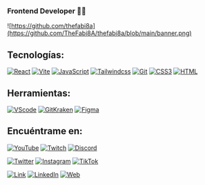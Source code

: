 ### Frontend Developer 👨‍💻

![https://github.com/thefabi8a](https://github.com/TheFabi8A/thefabi8a/blob/main/banner.png)

## Tecnologías:

[![React](https://img.shields.io/badge/react-61DAFB?style=for-the-badge&logo=react&logoColor=white&labelColor=101010)]()
[![Vite](https://img.shields.io/badge/vite-646CFF?style=for-the-badge&logo=vite&logoColor=white&labelColor=101010)]()
[![JavaScript](https://img.shields.io/badge/JavaScript-F7DF1E?style=for-the-badge&logo=javascript&logoColor=white&labelColor=101010)]()
[![Tailwindcss](https://img.shields.io/badge/tailwindcss-06B6D4?style=for-the-badge&logo=tailwindcss&logoColor=white&labelColor=101010)]()
[![Git](https://img.shields.io/badge/git-F05032?style=for-the-badge&logo=git&logoColor=white&labelColor=101010)]()
[![CSS3](https://img.shields.io/badge/css3-1572B6?style=for-the-badge&logo=css3&logoColor=white&labelColor=101010)]()
[![HTML](https://img.shields.io/badge/html-E34F26?style=for-the-badge&logo=html5&logoColor=white&labelColor=101010)]()

## Herramientas:

[![VScode](https://img.shields.io/badge/vscode-007ACC?style=for-the-badge&logo=visualstudiocode&logoColor=white&labelColor=101010)]()
[![GitKraken](https://img.shields.io/badge/gitkraken-179287?style=for-the-badge&logo=gitkraken&logoColor=white&labelColor=101010)]()
[![Figma](https://img.shields.io/badge/figma-007ACC?style=for-the-badge&logo=figma&logoColor=white&labelColor=101010)]()

## Encuéntrame en:

[![YouTube](https://img.shields.io/badge/thefabi8a_dev-FF0000?style=for-the-badge&logo=youtube&logoColor=white&labelColor=101010)](https://www.youtube.com/channel/UCy3FaRR8C36BSaltZTP7HPw)
[![Twitch](https://img.shields.io/badge/thefabi8a-9146FF?style=for-the-badge&logo=twitch&logoColor=white&labelColor=101010)](https://twitch.tv/thefabi8a)
[![Discord](https://img.shields.io/badge/thefabi8a-5865F2?style=for-the-badge&logo=discord&logoColor=white&labelColor=101010)](https://discord.gg/5R3byA54Fg)
<br>

[![Twitter](https://img.shields.io/badge/thefabi8adev-1DA1F2?style=for-the-badge&logo=twitter&logoColor=white&labelColor=101010)](https://twitter.com/TheFabi8ADev)
[![Instagram](https://img.shields.io/badge/thefabi8adev-E4405F?style=for-the-badge&logo=instagram&logoColor=white&labelColor=101010)](https://www.instagram.com/thefabi8a.dev/)
[![TikTok](https://img.shields.io/badge/thefabi8a.dev-69C9D0?style=for-the-badge&logo=tiktok&logoColor=white&labelColor=101010)](https://tiktok.com/@thefabi8a.dev)
<br>

[![Link](https://img.shields.io/badge/thefabi8a.dev-39E09B?style=for-the-badge&logo=Linktree&logoColor=white&labelColor=101010)](https://thefabi8a.dev)
[![LinkedIn](https://img.shields.io/badge/fabian_ochoa-0077B5?style=for-the-badge&logo=linkedin&logoColor=white&labelColor=101010)](https://www.linkedin.com/in/fabian-ochoa)
[![Web](https://img.shields.io/badge/Website-TheFabi8A.dev-14a1f0?style=for-the-badge&logo=dev.to&logoColor=white&labelColor=101010)](https://thefabi8a.dev)
